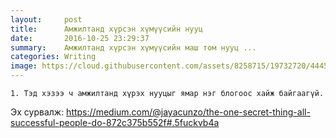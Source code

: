 ```yaml
---
layout:     post
title:      Амжилтанд хүрсэн хүмүүсийн нууц
date:       2016-10-25 23:29:37
summary:    Амжилтанд хүрсэн хүмүүсийн маш том нууц ...
categories: Writing
image: https://cloud.githubusercontent.com/assets/8258715/19732720/4445915a-9bd4-11e6-84b6-461ab4c0c1fd.jpeg
---
```


`1. Тэд хэзээ ч амжилтанд хүрэх нууцыг ямар нэг блогоос хайж байгаагүй.`

Эх сурвалж:
<a href="https://medium.com/@jayacunzo/the-one-secret-thing-all-successful-people-do-872c375b552f">https://medium.com/@jayacunzo/the-one-secret-thing-all-successful-people-do-872c375b552f#.5fuckvb4a</a>